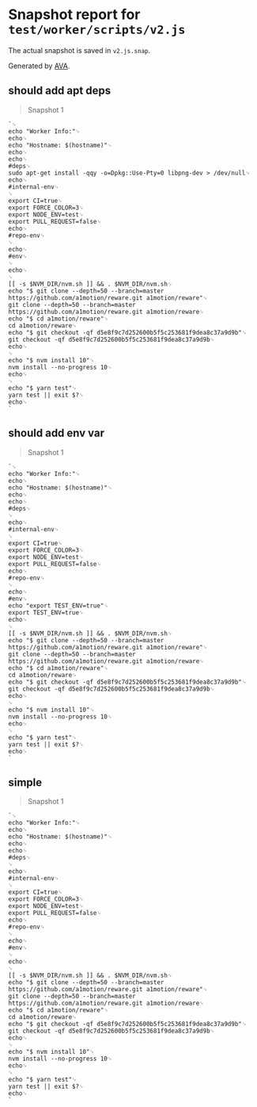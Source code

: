 # Snapshot report for `test/worker/scripts/v2.js`

The actual snapshot is saved in `v2.js.snap`.

Generated by [AVA](https://ava.li).

## should add apt deps

> Snapshot 1

    `␊
    echo "Worker Info:"␊
    echo␊
    echo "Hostname:	$(hostname)"␊
    echo␊
    echo␊
    #deps␊
    sudo apt-get install -qqy -o=Dpkg::Use-Pty=0 libpng-dev > /dev/null␊
    echo␊
    #internal-env␊
    ␊
    export CI=true␊
    export FORCE_COLOR=3␊
    export NODE_ENV=test␊
    export PULL_REQUEST=false␊
    echo␊
    #repo-env␊
    ␊
    echo␊
    #env␊
    ␊
    echo␊
    ␊
    [[ -s $NVM_DIR/nvm.sh ]] && . $NVM_DIR/nvm.sh␊
    echo "$ git clone --depth=50 --branch=master https://github.com/a1motion/reware.git a1motion/reware"␊
    git clone --depth=50 --branch=master https://github.com/a1motion/reware.git a1motion/reware␊
    echo "$ cd a1motion/reware"␊
    cd a1motion/reware␊
    echo "$ git checkout -qf d5e8f9c7d252600b5f5c253681f9dea8c37a9d9b"␊
    git checkout -qf d5e8f9c7d252600b5f5c253681f9dea8c37a9d9b␊
    echo␊
    ␊
    echo "$ nvm install 10"␊
    nvm install --no-progress 10␊
    echo␊
    ␊
    echo "$ yarn test"␊
    yarn test || exit $?␊
    echo␊
    `

## should add env var

> Snapshot 1

    `␊
    echo "Worker Info:"␊
    echo␊
    echo "Hostname:	$(hostname)"␊
    echo␊
    echo␊
    #deps␊
    ␊
    echo␊
    #internal-env␊
    ␊
    export CI=true␊
    export FORCE_COLOR=3␊
    export NODE_ENV=test␊
    export PULL_REQUEST=false␊
    echo␊
    #repo-env␊
    ␊
    echo␊
    #env␊
    echo "export TEST_ENV=true"␊
    export TEST_ENV=true␊
    echo␊
    ␊
    [[ -s $NVM_DIR/nvm.sh ]] && . $NVM_DIR/nvm.sh␊
    echo "$ git clone --depth=50 --branch=master https://github.com/a1motion/reware.git a1motion/reware"␊
    git clone --depth=50 --branch=master https://github.com/a1motion/reware.git a1motion/reware␊
    echo "$ cd a1motion/reware"␊
    cd a1motion/reware␊
    echo "$ git checkout -qf d5e8f9c7d252600b5f5c253681f9dea8c37a9d9b"␊
    git checkout -qf d5e8f9c7d252600b5f5c253681f9dea8c37a9d9b␊
    echo␊
    ␊
    echo "$ nvm install 10"␊
    nvm install --no-progress 10␊
    echo␊
    ␊
    echo "$ yarn test"␊
    yarn test || exit $?␊
    echo␊
    `

## simple

> Snapshot 1

    `␊
    echo "Worker Info:"␊
    echo␊
    echo "Hostname:	$(hostname)"␊
    echo␊
    echo␊
    #deps␊
    ␊
    echo␊
    #internal-env␊
    ␊
    export CI=true␊
    export FORCE_COLOR=3␊
    export NODE_ENV=test␊
    export PULL_REQUEST=false␊
    echo␊
    #repo-env␊
    ␊
    echo␊
    #env␊
    ␊
    echo␊
    ␊
    [[ -s $NVM_DIR/nvm.sh ]] && . $NVM_DIR/nvm.sh␊
    echo "$ git clone --depth=50 --branch=master https://github.com/a1motion/reware.git a1motion/reware"␊
    git clone --depth=50 --branch=master https://github.com/a1motion/reware.git a1motion/reware␊
    echo "$ cd a1motion/reware"␊
    cd a1motion/reware␊
    echo "$ git checkout -qf d5e8f9c7d252600b5f5c253681f9dea8c37a9d9b"␊
    git checkout -qf d5e8f9c7d252600b5f5c253681f9dea8c37a9d9b␊
    echo␊
    ␊
    echo "$ nvm install 10"␊
    nvm install --no-progress 10␊
    echo␊
    ␊
    echo "$ yarn test"␊
    yarn test || exit $?␊
    echo␊
    `
